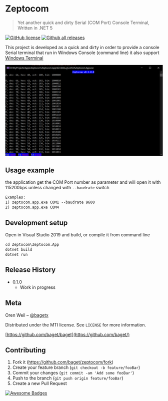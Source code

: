 # Zeptocom
> Yet another quick and dirty Serial (COM Port) Console Terminal, Written in .NET 5

[![GitHub license](https://img.shields.io/github/license/Naereen/StrapDown.js.svg)](https://github.com/baget/zeptocom/blob/master/LICENSE)
[![Github all releases](https://img.shields.io/github/downloads/Naereen/StrapDown.js/total.svg)](https://GitHub.com/baget/zeptocom/releases/)

This project is developed as a quick and dirty in order to provide a console Serial terminal that run in Windows Console (command line)
it also support [Windows Terminal](https://github.com/microsoft/terminal)

![](img/screenshot1.png)

## Usage example

the application get the COM Port number as parameter and will open it with 115200bps unless changed with ```--baudrate``` switch

``` 
Examples:
1) zeptocom.app.exe COM1 --baudrate 9600
2) zeptocom.app.exe COM4
```

## Development setup

Open in Visual Studio 2019 and build, or compile it from command line

```
cd Zeptocom\Zeptocom.App
dotnet build
dotnet run
```

## Release History

* 0.1.0
    * Work in progress

## Meta

Oren Weil – [@bagetx](https://twitter.com/bagetx)

Distributed under the MTI license. See ``LICENSE`` for more information.

[https://github.com/baget/baget](https://github.com/baget/)

## Contributing

1. Fork it (<https://github.com/baget/zeptocom/fork>)
2. Create your feature branch (`git checkout -b feature/fooBar`)
3. Commit your changes (`git commit -am 'Add some fooBar'`)
4. Push to the branch (`git push origin feature/fooBar`)
5. Create a new Pull Request

[![Awesome Badges](https://img.shields.io/badge/badges-awesome-green.svg)](https://github.com/Naereen/badges)

<!-- Markdown link & img dfn's -->
[wiki]: https://github.com/baget/zeptocom/wiki



